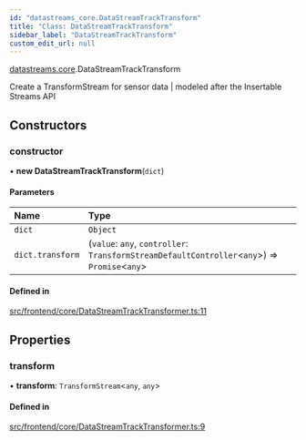 ```yaml
---
id: "datastreams_core.DataStreamTrackTransform"
title: "Class: DataStreamTrackTransform"
sidebar_label: "DataStreamTrackTransform"
custom_edit_url: null
---
```


[datastreams.core](../modules/datastreams_core).DataStreamTrackTransform

Create a TransformStream for sensor data | modeled after the Insertable Streams API

## Constructors

### constructor

• **new DataStreamTrackTransform**(`dict`)

#### Parameters

| Name | Type |
| :------ | :------ |
| `dict` | `Object` |
| `dict.transform` | (`value`: `any`, `controller`: `TransformStreamDefaultController`<`any`\>) => `Promise`<`any`\> |

#### Defined in

[src/frontend/core/DataStreamTrackTransformer.ts:11](https://github.com/brainsatplay/datastreams-api/blob/b373a8f/src/frontend/core/DataStreamTrackTransformer.ts#L11)

## Properties

### transform

• **transform**: `TransformStream`<`any`, `any`\>

#### Defined in

[src/frontend/core/DataStreamTrackTransformer.ts:9](https://github.com/brainsatplay/datastreams-api/blob/b373a8f/src/frontend/core/DataStreamTrackTransformer.ts#L9)
